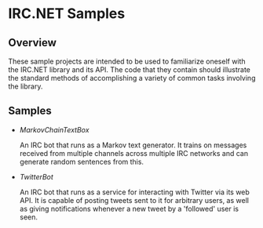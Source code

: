 # IRC.NET Samples

## Overview

These sample projects are intended to be used to familiarize oneself with the
IRC.NET library and its API. The code that they contain should illustrate the
standard methods of accomplishing a variety of common tasks involving the
library.

## Samples

- *MarkovChainTextBox*
  
  An IRC bot that runs as a Markov text generator. It trains on messages received from multiple channels across multiple IRC networks and can generate random sentences from this.
 
- *TwitterBot*
   
  An IRC bot that runs as a service for interacting with Twitter via its web API. It is capable of posting tweets sent to it for arbitrary users, as well as giving notifications whenever a new tweet by a 'followed' user is seen.
